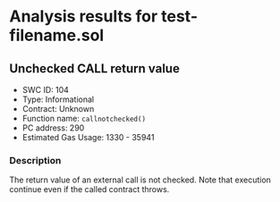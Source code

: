 # Analysis results for test-filename.sol

## Unchecked CALL return value
- SWC ID: 104
- Type: Informational
- Contract: Unknown
- Function name: `callnotchecked()`
- PC address: 290
- Estimated Gas Usage: 1330 - 35941

### Description

The return value of an external call is not checked. Note that execution continue even if the called contract throws.
